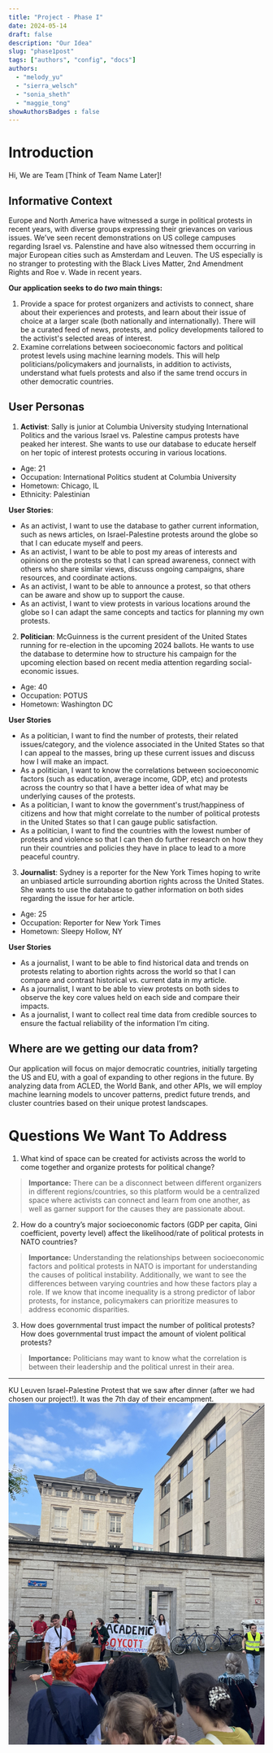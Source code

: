 ```yaml
---
title: "Project - Phase I"
date: 2024-05-14
draft: false
description: "Our Idea"
slug: "phase1post"
tags: ["authors", "config", "docs"]
authors:
  - "melody_yu"
  - "sierra_welsch"
  - "sonia_sheth"
  - "maggie_tong"
showAuthorsBadges : false
---
```


# Introduction

Hi, We are Team [Think of Team Name Later]!

## Informative Context
Europe and North America have witnessed a surge in political protests in recent years, with diverse groups expressing their grievances on various issues. We’ve seen recent demonstrations on US college campuses regarding Israel vs. Palenstine and have also witnessed them occurring in major European cities such as Amsterdam and Leuven. The US especially is no stranger to protesting with the Black Lives Matter, 2nd Amendment Rights and Roe v. Wade in recent years. 

**Our application seeks to do *two* main things:**
1. Provide a space for protest organizers and activists to connect, share about their experiences and protests, and learn about their issue of choice at a larger scale (both nationally and internationally). There will be a curated feed of news, protests, and policy developments tailored to the activist's selected areas of interest.
2. Examine correlations between socioeconomic factors and political protest levels using machine learning models. This will help politicians/policymakers and journalists, in addition to activists, understand what fuels protests and also if the same trend occurs in other democratic countries.

## User Personas 
1. **Activist**: Sally is junior at Columbia University studying International Politics and the various Israel vs. Palestine campus protests have peaked her interest. She wants to use our database to educate herself on her topic of interest protests occuring in various locations. 
  - Age: 21
  - Occupation: International Politics student at Columbia University 
  - Hometown: Chicago, IL
  - Ethnicity: Palestinian 

**User Stories**:
- As an activist, I want to use the database to gather current information, such as news articles, on Israel-Palestine protests around the globe so that I can educate myself and peers. 
- As an activist, I want to be able to post my areas of interests and opinions on the protests so that I can spread awareness, connect with others who share similar views, discuss ongoing campaigns, share resources, and coordinate actions. 
- As an activist, I want to be able to announce a protest, so that others can be aware and show up to support the cause.
- As an activist, I want to view protests in various locations around the globe so I can adapt the same concepts and tactics for planning my own protests. 

2. **Politician**: McGuinness is the current president of the United States running for re-election in the upcoming 2024 ballots. He wants to use the database to determine how to structure his campaign for the upcoming election based on recent media attention regarding social-economic issues.
  - Age: 40
  - Occupation: POTUS 
  - Hometown: Washington DC

**User Stories**
- As a politician, I want to find the number of protests, their related issues/category, and the violence associated  in the United States so that I can appeal to the masses, bring up these current issues and discuss how I will make an impact.
- As a politician, I want to know the correlations between socioeconomic factors (such as education, average income, GDP,  etc) and protests across the country so that I have a better idea of what may be underlying causes of the protests.
- As a politician, I want to know the government's trust/happiness of citizens and how that might correlate to the number of political protests in the United States so that I can gauge public satisfaction.
- As a politician, I want to find the countries with the lowest number of protests and violence so that I can then do further research on how they run their countries and policies they have in place to lead to a more peaceful country. 

3. **Journalist**: Sydney is a reporter for the New York Times hoping to write an unbiased article surrounding abortion rights across the United States. She wants to use the database to gather information on both sides regarding the issue for her article. 
  - Age: 25
  - Occupation: Reporter for New York Times 
  - Hometown: Sleepy Hollow, NY

**User Stories**
- As a journalist, I want to be able to find historical data and trends on protests relating to abortion rights across the world so that I can compare and contrast historical vs. current data in my article.
- As a journalist, I want to be able to view protests on both sides to observe the key core values held on each side and compare their impacts. 
- As a journalist, I want to collect real time data from credible sources to ensure the factual reliability of the information I’m citing. 

## Where are we getting our data from?
Our application will focus on major democratic countries, initially targeting the US and EU, with a goal of expanding to other regions in the future. By analyzing data from ACLED, the World Bank, and other APIs, we will employ machine learning models to uncover patterns, predict future trends, and cluster countries based on their unique protest landscapes.

# Questions We Want To Address
1. What kind of space can be created for activists across the world to come together and organize protests for political change?
> **Importance:** There can be a disconnect between different organizers in different regions/countries, so this platform would be a centralized space where activists can connect and learn from one another, as well as garner support for the causes they are passionate about.
2. How do a country’s major socioeconomic factors (GDP per capita, Gini coefficient, ​​poverty level) affect the likelihood/rate of political protests in NATO countries?
> **Importance:** Understanding the relationships between socioeconomic factors and political protests in NATO is important for understanding the causes of political instability. Additionally, we want to see the differences between varying countries and how these factors play a role.  If we know that income inequality is a strong predictor of labor protests, for instance, policymakers can prioritize measures to address economic disparities.
3. How does governmental trust impact the number of political protests? How does governmental trust impact the amount of violent political protests? 
> **Importance:** Politicians may want to know what the correlation is between their leadership and the political unrest in their area.

-------
KU Leuven Israel-Palestine Protest that we saw after dinner (after we had chosen our project!). It was the 7th day of their encampment.
![Alt Text](/assets/kuleuven_protest.jpeg)

